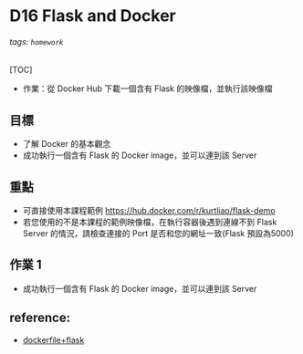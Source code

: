 # D16 Flask and Docker
###### tags: `homework`
[TOC]
- 作業：從 Docker Hub 下載一個含有 Flask 的映像檔，並執行該映像檔
## 目標
- 了解 Docker 的基本觀念
- 成功執行一個含有 Flask 的 Docker image，並可以連到該 Server
## 重點
- 可直接使用本課程範例 https://hub.docker.com/r/kurtliao/flask-demo
- 若您使用的不是本課程的範例映像檔，在執行容器後遇到連線不到 Flask Server 的情況，請檢查連接的 Port 是否和您的網址一致(Flask 預設為5000)
## 作業 1
- 成功執行一個含有 Flask 的 Docker image，並可以連到該 Server
## reference:
- [dockerfile+flask](https://github.com/hsuanchi/flask-template/tree/master/template1-dockerfile-flask)